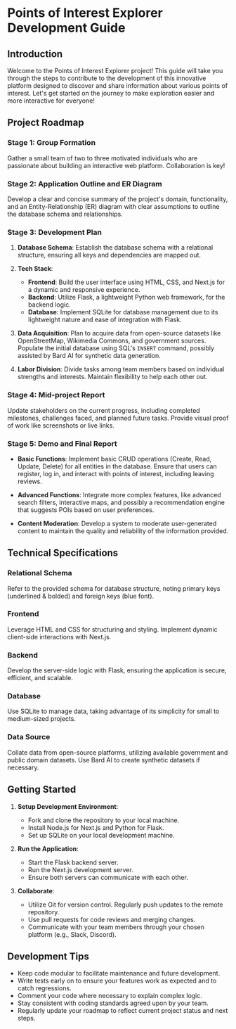 
# Points of Interest Explorer Development Guide

## Introduction

Welcome to the Points of Interest Explorer project! This guide will take you through the steps to contribute to the development of this innovative platform designed to discover and share information about various points of interest. Let's get started on the journey to make exploration easier and more interactive for everyone!

## Project Roadmap

### Stage 1: Group Formation

Gather a small team of two to three motivated individuals who are passionate about building an interactive web platform. Collaboration is key!

### Stage 2: Application Outline and ER Diagram

Develop a clear and concise summary of the project's domain, functionality, and an Entity-Relationship (ER) diagram with clear assumptions to outline the database schema and relationships.

### Stage 3: Development Plan

1. **Database Schema**: Establish the database schema with a relational structure, ensuring all keys and dependencies are mapped out.

2. **Tech Stack**:
   - **Frontend**: Build the user interface using HTML, CSS, and Next.js for a dynamic and responsive experience.
   - **Backend**: Utilize Flask, a lightweight Python web framework, for the backend logic.
   - **Database**: Implement SQLite for database management due to its lightweight nature and ease of integration with Flask.

3. **Data Acquisition**: Plan to acquire data from open-source datasets like OpenStreetMap, Wikimedia Commons, and government sources. Populate the initial database using SQL's `INSERT` command, possibly assisted by Bard AI for synthetic data generation.

4. **Labor Division**: Divide tasks among team members based on individual strengths and interests. Maintain flexibility to help each other out.

### Stage 4: Mid-project Report

Update stakeholders on the current progress, including completed milestones, challenges faced, and planned future tasks. Provide visual proof of work like screenshots or live links.

### Stage 5: Demo and Final Report

- **Basic Functions**: Implement basic CRUD operations (Create, Read, Update, Delete) for all entities in the database. Ensure that users can register, log in, and interact with points of interest, including leaving reviews.

- **Advanced Functions**: Integrate more complex features, like advanced search filters, interactive maps, and possibly a recommendation engine that suggests POIs based on user preferences.

- **Content Moderation**: Develop a system to moderate user-generated content to maintain the quality and reliability of the information provided.

## Technical Specifications

### Relational Schema

Refer to the provided schema for database structure, noting primary keys (underlined & bolded) and foreign keys (blue font).

### Frontend

Leverage HTML and CSS for structuring and styling. Implement dynamic client-side interactions with Next.js.

### Backend

Develop the server-side logic with Flask, ensuring the application is secure, efficient, and scalable.

### Database

Use SQLite to manage data, taking advantage of its simplicity for small to medium-sized projects.

### Data Source

Collate data from open-source platforms, utilizing available government and public domain datasets. Use Bard AI to create synthetic datasets if necessary.

## Getting Started

1. **Setup Development Environment**:
   - Fork and clone the repository to your local machine.
   - Install Node.js for Next.js and Python for Flask.
   - Set up SQLite on your local development machine.

2. **Run the Application**:
   - Start the Flask backend server.
   - Run the Next.js development server.
   - Ensure both servers can communicate with each other.

3. **Collaborate**:
   - Utilize Git for version control. Regularly push updates to the remote repository.
   - Use pull requests for code reviews and merging changes.
   - Communicate with your team members through your chosen platform (e.g., Slack, Discord).

## Development Tips

- Keep code modular to facilitate maintenance and future development.
- Write tests early on to ensure your features work as expected and to catch regressions.
- Comment your code where necessary to explain complex logic.
- Stay consistent with coding standards agreed upon by your team.
- Regularly update your roadmap to reflect current project status and next steps.

